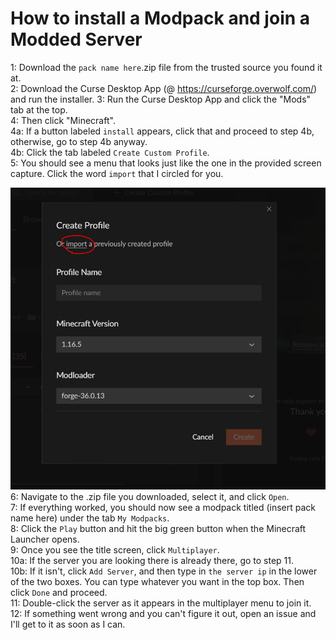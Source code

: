 # How to install a Modpack and join a Modded Server

1: Download the `pack name here`.zip file from the trusted source you found it at.  
2: Download the Curse Desktop App (@ https://curseforge.overwolf.com/) and run the installer.
3: Run the Curse Desktop App and click the "Mods" tab at the top.  
4: Then click "Minecraft".  
4a: If a button labeled `install` appears, click that and proceed to step 4b, otherwise, go to step 4b anyway.  
4b: Click the tab labeled `Create Custom Profile`.  
5: You should see a menu that looks just like the one in the provided screen capture.  Click the word `import` that I circled for you.

![Screenshot](https://github.com/Pecant-Pie/modpackhelp/blob/master/curseimportscreenshot.PNG)  
6: Navigate to the .zip file you downloaded, select it, and click `Open`.  
7: If everything worked, you should now see a modpack titled (insert pack name here) under the tab `My Modpacks`.  
8: Click the `Play` button and hit the big green button when the Minecraft Launcher opens.  
9: Once you see the title screen, click `Multiplayer`.  
10a: If the server you are looking there is already there, go to step 11.  
10b: If it isn't, click `Add Server`, and then type in `the server ip` in the lower of the two boxes.  You can type whatever you want in the top box.  Then click `Done` and proceed.  
11: Double-click the server as it appears in the multiplayer menu to join it.  
12: If something went wrong and you can't figure it out, open an issue and I'll get to it as soon as I can.
